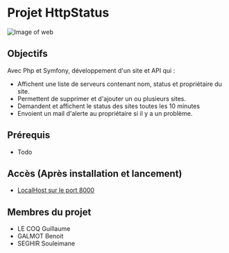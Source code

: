 # Projet HttpStatus

![Image of web](https://anotherwhiskyformisterbukowski.com/wp-content/uploads/2018/02/le-web-daujourdhui-1.jpg)

## Objectifs

Avec Php et Symfony, développement d'un site et API qui :
* Affichent une liste de serveurs contenant nom, status et propriétaire du site. 
* Permettent de supprimer et d'ajouter un ou plusieurs sites.
* Demandent et affichent le status des sites toutes les 10 minutes
* Envoient un mail d'alerte au propriétaire si il y a un problème.

## Prérequis
* Todo

## Accès (Après installation et lancement)
* [LocalHost sur le port 8000](http://localhost:8000/login)

## Membres du projet

* LE COQ Guillaume
* GALMOT Benoit
* SEGHIR Souleimane
